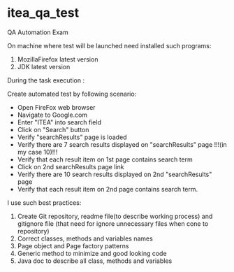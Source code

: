 # itea_qa_test
QA Automation Exam

On machine where test will be launched need installed such programs:
1) MozillaFirefox latest version
2) JDK latest version

During the task execution :

Create automated test by following scenario:
- Open FireFox web browser
- Navigate to Google.com
- Enter "ITEA" into search field
- Click on "Search" button
- Verify "searchResults" page is loaded
- Verify there are 7 search results displayed on "searchResults" page !!!(in my case 10)!!!
- Verify that each result item on 1st page contains search term
- Click on 2nd searchResults page link
- Verify there are 10 search results displayed on 2nd "searchResults" page
- Verify that each result item on 2nd page contains search term.

I use such best practices:

1) Create Git repository, readme file(to describe working process) and gitignore file (that need for ignore unnecessary files when cone to repository)
2) Correct classes, methods and variables names
3) Page object and Page factory patterns
4) Generic method to minimize and good looking code
5) Java doc to describe all class, methods and variables